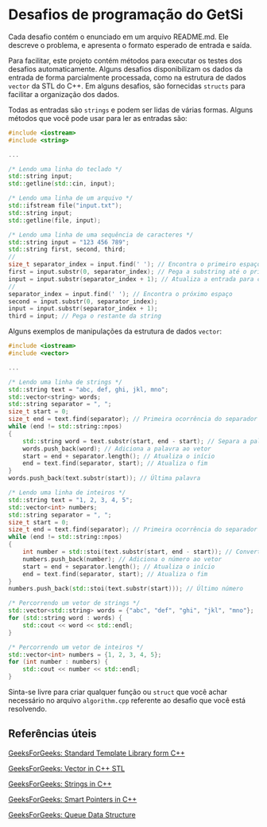 # Desafios de programação do GetSi

Cada desafio contém o enunciado em um arquivo README.md.
Ele descreve o problema, e apresenta o formato esperado de entrada e saída.

Para facilitar, este projeto contém métodos para executar os testes dos desafios automaticamente.
Alguns desafios disponibilizam os dados da entrada de forma parcialmente processada, como na estrutura de dados `vector` da STL do C++.
Em alguns desafios, são fornecidas `structs` para facilitar a organização dos dados.

Todas as entradas são `strings` e podem ser lidas de várias formas.
Alguns métodos que você pode usar para ler as entradas são:

```c++
#include <iostream>
#include <string>

...

/* Lendo uma linha do teclado */
std::string input;
std::getline(std::cin, input);

/* Lendo uma linha de um arquivo */
std::ifstream file("input.txt");
std::string input;
std::getline(file, input);

/* Lendo uma linha de uma sequência de caracteres */
std::string input = "123 456 789";
std::string first, second, third;
//
size_t separator_index = input.find(' '); // Encontra o primeiro espaço
first = input.substr(0, separator_index); // Pega a substring até o primeiro espaço
input = input.substr(separator_index + 1); // Atualiza a entrada para cortar a parte já lida
//
separator_index = input.find(' '); // Encontra o próximo espaço
second = input.substr(0, separator_index);
input = input.substr(separator_index + 1);
third = input; // Pega o restante da string

```

Alguns exemplos de manipulações da estrutura de dados `vector`:

```c++
#include <iostream>
#include <vector>

...

/* Lendo uma linha de strings */
std::string text = "abc, def, ghi, jkl, mno";
std::vector<string> words;
std::string separator = ", ";
size_t start = 0;
size_t end = text.find(separator); // Primeira ocorrência do separador
while (end != std::string::npos)
{
    std::string word = text.substr(start, end - start); // Separa a palavra
    words.push_back(word); // Adiciona a palavra ao vetor
    start = end + separator.length(); // Atualiza o início
    end = text.find(separator, start); // Atualiza o fim
}
words.push_back(text.substr(start)); // Última palavra

/* Lendo uma linha de inteiros */
std::string text = "1, 2, 3, 4, 5";
std::vector<int> numbers;
std::string separator = ", ";
size_t start = 0;
size_t end = text.find(separator); // Primeira ocorrência do separador
while (end != std::string::npos)
{
    int number = std::stoi(text.substr(start, end - start)); // Converte a substring para inteiro
    numbers.push_back(number); // Adiciona o número ao vetor
    start = end + separator.length(); // Atualiza o início
    end = text.find(separator, start); // Atualiza o fim
}
numbers.push_back(std::stoi(text.substr(start))); // Último número

/* Percorrendo um vetor de strings */
std::vector<std::string> words = {"abc", "def", "ghi", "jkl", "mno"};
for (std::string word : words) {
    std::cout << word << std::endl;
}

/* Percorrendo um vetor de inteiros */
std::vector<int> numbers = {1, 2, 3, 4, 5};
for (int number : numbers) {
    std::cout << number << std::endl;
}
```

Sinta-se livre para criar qualquer função ou `struct` que você achar necessário no arquivo `algorithm.cpp` referente ao desafio que você está resolvendo.

## Referências úteis

[GeeksForGeeks: Standard Template Library form C++](https://www.geeksforgeeks.org/the-c-standard-template-library-stl/)

[GeeksForGeeks: Vector in C++ STL](https://www.geeksforgeeks.org/vector-in-cpp-stl/)

[GeeksForGeeks: Strings in C++](https://www.geeksforgeeks.org/strings-in-cpp/)

[GeeksForGeeks: Smart Pointers in C++](https://www.geeksforgeeks.org/smart-pointers-cpp/)

[GeeksForGeeks: Queue Data Structure](https://www.geeksforgeeks.org/queue-data-structure/)
